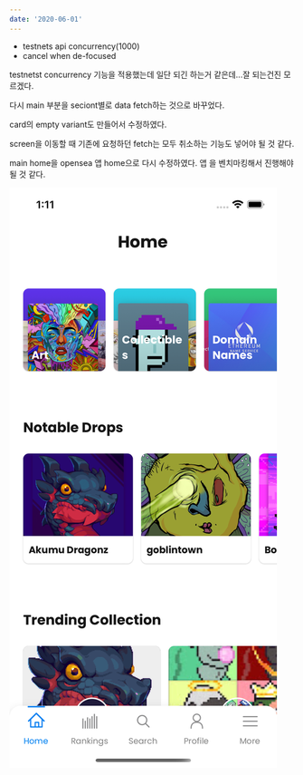 ```yaml
---
date: '2020-06-01'
---
```


- testnets api concurrency(1000)
- cancel when de-focused

testnetst concurrency 기능을 적용했는데 일단 되긴 하는거 같은데...잘 되는건진 모르겠다.

다시 main 부분을 seciont별로 data fetch하는 것으로 바꾸었다.

card의 empty variant도 만들어서 수정하였다.

screen을 이동할 때 기존에 요청하던 fetch는 모두 취소하는 기능도 넣어야 될 것 같다.

main home을 opensea 앱 home으로 다시 수정하였다. 앱 을 벤치마킹해서 진행해야될 것 같다.

![screenshot1](../images/2022-06-02-01.png)
